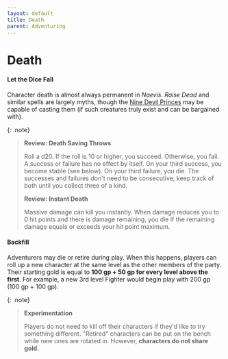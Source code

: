 ```yaml
---
layout: default
title: Death
parent: Adventuring
---
```



# Death

#### Let the Dice Fall

Character death is almost always permanent in _Naevis_. _Raise Dead_ and similar spells are largely myths, though the [Nine Devil Princes](../the_frontier/city_dwellers/devil_princes) may be capable of casting them (if such creatures truly exist and can be bargained with).

{: .note}
> **Review: Death Saving Throws**
>
> Roll a d20. If the roll is 10 or higher, you succeed. Otherwise, you fail. A success or failure has no effect by itself. On your third success, you become stable (see below). On your third failure, you die. The successes and failures don't need to be consecutive; keep track of both until you collect three of a kind. 
>
> **Review: Instant Death**
>
> Massive damage can kill you instantly. When damage reduces you to 0 hit points and there is damage remaining, you die if the remaining damage equals or exceeds your hit point maximum.


#### Backfill

Adventurers may die or retire during play. When this happens, players can roll up a new character at the same level as the other members of the party. Their starting gold is equal to **100 gp + 50 gp for every level above the first**. For example, a new 3rd level Fighter would begin play with 200 gp (100 gp + 100 gp).

{: .note}
> **Experimentation**
>
> Players do not need to kill off their characters if they'd like to try something different. "Retired" characters can be put on the bench while new ones are rotated in. However, **characters do not share gold.**